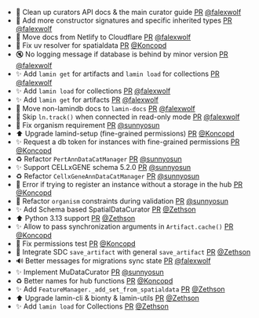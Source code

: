 - 📝 Clean up curators API docs & the main curator guide [PR](https://github.com/laminlabs/lamindb/pull/2567) [@falexwolf](https://github.com/falexwolf)
- 🚸 Add more constructor signatures and specific inherited types [PR](https://github.com/laminlabs/lamindb/pull/2566) [@falexwolf](https://github.com/falexwolf)
- 👷 Move docs from Netlify to Cloudflare [PR](https://github.com/laminlabs/lamindb/pull/2565) [@falexwolf](https://github.com/falexwolf)
- 💚 Fix uv resolver for spatialdata [PR](https://github.com/laminlabs/lamindb/pull/2564) [@Koncopd](https://github.com/Koncopd)
- 🔇 No logging message if database is behind by minor version [PR](https://github.com/laminlabs/lamindb-setup/pull/991) [@falexwolf](https://github.com/falexwolf)
- ✨ Add `lamin get` for artifacts and `lamin load` for collections [PR](https://github.com/laminlabs/lamindb/pull/2563) [@falexwolf](https://github.com/falexwolf)
- ✨ Add `lamin load` for collections [PR](https://github.com/laminlabs/lamin-cli/pull/120) [@falexwolf](https://github.com/falexwolf)
- ✨ Add `lamin get` for artifacts [PR](https://github.com/laminlabs/lamin-cli/pull/121) [@falexwolf](https://github.com/falexwolf)
- 🚚 Move non-lamindb docs to `lamin-docs` [PR](https://github.com/laminlabs/lamindb/pull/2562) [@falexwolf](https://github.com/falexwolf)
- 🚸 Skip `ln.track()` when connected in read-only mode [PR](https://github.com/laminlabs/lamindb/pull/2561) [@falexwolf](https://github.com/falexwolf)
- 🐛 Fix organism requirement [PR](https://github.com/laminlabs/lamindb/pull/2560) [@sunnyosun](https://github.com/sunnyosun)
- ⬆️ Upgrade lamind-setup (fine-grained permissions) [PR](https://github.com/laminlabs/lamindb/pull/2559) [@Koncopd](https://github.com/Koncopd)
- ✨ Request a db token for instances with fine-grained permissions [PR](https://github.com/laminlabs/lamindb-setup/pull/987) [@Koncopd](https://github.com/Koncopd)
- ♻️ Refactor `PertAnnDataCatManager` [PR](https://github.com/laminlabs/lamindb/pull/2558) [@sunnyosun](https://github.com/sunnyosun)
- ✨ Support CELLxGENE schema 5.2.0 [PR](https://github.com/laminlabs/lamindb/pull/2556) [@sunnyosun](https://github.com/sunnyosun)
- ♻️ Refactor `CellxGeneAnnDataCatManager` [PR](https://github.com/laminlabs/lamindb/pull/2555) [@sunnyosun](https://github.com/sunnyosun)
- 🐛 Error if trying to register an instance without a storage in the hub [PR](https://github.com/laminlabs/lamindb-setup/pull/989) [@Koncopd](https://github.com/Koncopd)
- 🚸 Refactor `organism` constraints during validation [PR](https://github.com/laminlabs/lamindb/pull/2554) [@sunnyosun](https://github.com/sunnyosun)
- ✨ Add Schema based SpatialDataCurator [PR](https://github.com/laminlabs/lamindb/pull/2552) [@Zethson](https://github.com/Zethson)
- ⬆️ Python 3.13 support  [PR](https://github.com/laminlabs/lamindb/pull/2384) [@Zethson](https://github.com/Zethson)
- ✨ Allow to pass synchronization arguments in `Artifact.cache()` [PR](https://github.com/laminlabs/lamindb/pull/2553) [@Koncopd](https://github.com/Koncopd)
- 💚 Fix permissions test [PR](https://github.com/laminlabs/lamindb/pull/2550) [@Koncopd](https://github.com/Koncopd)
- 🎨 Integrate SDC `save_artifact` with general `save_artifact` [PR](https://github.com/laminlabs/lamindb/pull/2545) [@Zethson](https://github.com/Zethson)
- 🔊 Better messages for migrations sync state [PR](https://github.com/laminlabs/lamindb-setup/pull/985) [@falexwolf](https://github.com/falexwolf)
- ✨ Implement MuDataCurator [PR](https://github.com/laminlabs/lamindb/pull/2543) [@sunnyosun](https://github.com/sunnyosun)
- ♻️ Better names for hub functions [PR](https://github.com/laminlabs/lamindb-setup/pull/984) [@Koncopd](https://github.com/Koncopd)
- ✨ Add `FeatureManager._add_set_from_spatialdata` [PR](https://github.com/laminlabs/lamindb/pull/2539) [@Zethson](https://github.com/Zethson)
- ⬆️ Upgrade lamin-cli & bionty & lamin-utils [PR](https://github.com/laminlabs/lamindb/pull/2540) [@Zethson](https://github.com/Zethson)
- ✨ Add `lamin load` for Collections [PR](https://github.com/laminlabs/lamin-cli/pull/119) [@Zethson](https://github.com/Zethson)
